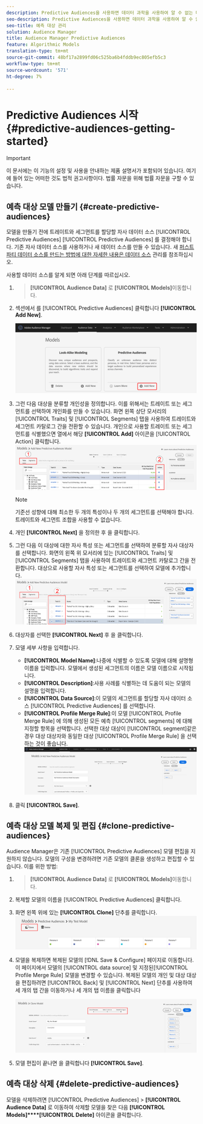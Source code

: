 ```yaml
---
description: Predictive Audiences을 사용하면 데이터 과학을 사용하여 알 수 없는 대상을 실시간으로 개별 성향으로 분류할 수 있습니다.
seo-description: Predictive Audiences을 사용하면 데이터 과학을 사용하여 알 수 없는 대상을 실시간으로 개별 성향으로 분류할 수 있습니다.
seo-title: 예측 대상 관리
solution: Audience Manager
title: Audience Manager Predictive Audiences
feature: Algorithmic Models
translation-type: tm+mt
source-git-commit: 48bf17a2899fd06c525ba6b4fddb9ec805efb5c3
workflow-type: tm+mt
source-wordcount: '571'
ht-degree: 7%

---
```



# Predictive Audiences 시작 {#predictive-audiences-getting-started}

>[!IMPORTANT]
>이 문서에는 이 기능의 설정 및 사용을 안내하는 제품 설명서가 포함되어 있습니다. 여기에 들어 있는 어떠한 것도 법적 권고사항이다. 법률 자문을 위해 법률 자문을 구할 수 있습니다.

## 예측 대상 모델 만들기 {#create-predictive-audiences}

모델을 만들기 전에 트레이트와 세그먼트를 할당할 자사 데이터 소스 [!UICONTROL Predictive Audiences] [!UICONTROL Predictive Audiences] 를 결정해야 합니다. 기존 자사 데이터 소스를 사용하거나 새 데이터 소스를 만들 수 있습니다. 새 [퍼스트 파티 데이터 소스를 만드는 방법에 대한 자세한 내용은 데이터 소스](https://docs.adobe.com/content/help/en/audience-manager/user-guide/features/data-sources/manage-datasources.html) 관리를 참조하십시오.

사용할 데이터 소스를 알게 되면 아래 단계를 따르십시오.

1. > **[!UICONTROL Audience Data]** 로 **[!UICONTROL Models]**&#x200B;이동합니다.
1. 섹션에서 를 [!UICONTROL Predictive Audiences] 클릭합니다 **[!UICONTROL Add New]**.

   ![smart-persona-add](assets/predictive-audiences-add.png)

1. 그런 다음 대상을 분류할 개인성을 정의합니다. 이를 위해서는 트레이트 또는 세그먼트를 선택하여 개인화를 만들 수 있습니다. 화면 왼쪽 상단 모서리의 [!UICONTROL Traits] 및 [!UICONTROL Segments] 탭을 사용하여 트레이트와 세그먼트 카탈로그 간을 전환할 수 있습니다. 개인으로 사용할 트레이트 또는 세그먼트를 식별했으면 열에서 해당 **[!UICONTROL Add]** 아이콘을 [!UICONTROL Action] 클릭합니다.
   ![smart-persona-select-personas](assets/predictive-audiences-persona.png)
   >[!NOTE]
   >기준선 성향에 대해 최소한 두 개의 특성이나 두 개의 세그먼트를 선택해야 합니다. 트레이트와 세그먼트 조합을 사용할 수 없습니다.
1. 개인 **[!UICONTROL Next]** 을 정의한 후 을 클릭합니다.
1. 그런 다음 이 대상에 대한 자사 특성 또는 세그먼트를 선택하여 분류할 자사 대상자를 선택합니다. 화면의 왼쪽 위 모서리에 있는 [!UICONTROL Traits] 및 [!UICONTROL Segments] 탭을 사용하여 트레이트와 세그먼트 카탈로그 간을 전환합니다. 대상으로 사용할 자사 특성 또는 세그먼트를 선택하여 모델에 추가합니다.
   ![smart-persona-select-audience](assets/predictive-audiences-audience.png)
1. 대상자를 선택한 **[!UICONTROL Next]** 후 을 클릭합니다.
1. 모델 세부 사항을 입력합니다.
   * **[!UICONTROL Model Name]**:나중에 식별할 수 있도록 모델에 대해 설명형 이름을 입력합니다. 모델에서 생성된 세그먼트의 이름은 모델 이름으로 시작됩니다.
   * **[!UICONTROL Description]**:사용 사례를 식별하는 데 도움이 되는 모델의 설명을 입력합니다.
   * **[!UICONTROL Data Source]**:이 모델의 세그먼트를 할당할 자사 데이터 소스 [!UICONTROL Predictive Audiences] 를 선택합니다.
   * **[!UICONTROL Profile Merge Rule]**:이 모델 [!UICONTROL Profile Merge Rule] 에 의해 생성된 모든 예측 [!UICONTROL segments] 에 대해 지정할 항목을 선택합니다. 선택한 대상 대상이 [!UICONTROL segment]같은 경우 대상 대상자와 동일한 대상 [!UICONTROL Profile Merge Rule] 을 선택하는 것이 좋습니다.
      ![predictive-audiences-save](assets/predictive-audiences-save.png)
1. 클릭 **[!UICONTROL Save]**.

## 예측 대상 모델 복제 및 편집 {#clone-predictive-audiences}

Audience Manager은 기존 [!UICONTROL Predictive Audiences] 모델 편집을 지원하지 않습니다. 모델의 구성을 변경하려면 기존 모델의 클론을 생성하고 편집할 수 있습니다. 이를 위한 방법:

1. > **[!UICONTROL Audience Data]** 로 **[!UICONTROL Models]**&#x200B;이동합니다.
2. 복제할 모델의 이름을 [!UICONTROL Predictive Audiences] 클릭합니다.
3. 화면 왼쪽 위에 있는 **[!UICONTROL Clone]** 단추를 클릭합니다.
   ![predictive-audiences-clone](assets/predictive-audiences-clone.png)
4. 모델을 복제하면 복제된 모델의 [!DNL Save & Configure] 페이지로 이동합니다. 이 페이지에서 모델의 [!UICONTROL data source] 및 지정된[!UICONTROL Profile Merge Rule] 모델을 변경할 수 있습니다. 복제된 모델의 개인 및 대상 대상을 편집하려면 [!UICONTROL Back] 및 [!UICONTROL Next] 단추를 사용하여 세 개의 탭 간을 이동하거나 세 개의 탭 이름을 클릭합니다

   ![predictive-audiences-clone-navigate](assets/predictive-audiences-clone-navigate.png)

5. 모델 편집이 끝나면 을 클릭합니다 **[!UICONTROL Save]**.

## 예측 대상 삭제 {#delete-predictive-audiences}

모델을 삭제하려면 [!UICONTROL Predictive Audiences] > **[!UICONTROL Audience Data]** 로 이동하여 삭제할 모델을 찾은 다음 **[!UICONTROL Models]****[!UICONTROL Delete]** 아이콘을 클릭합니다.
